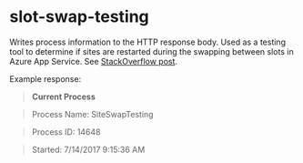 # slot-swap-testing

Writes process information to the HTTP response body. Used as a testing tool to determine if sites are restarted during the swapping between slots in Azure App Service. See [StackOverflow post](https://stackoverflow.com/questions/45077899/preventing-staging-site-restart-during-a-swap).

Example response:

 > **Current Process**

 > Process Name: SiteSwapTesting

 > Process ID: 14648

 > Started: 7/14/2017 9:15:36 AM